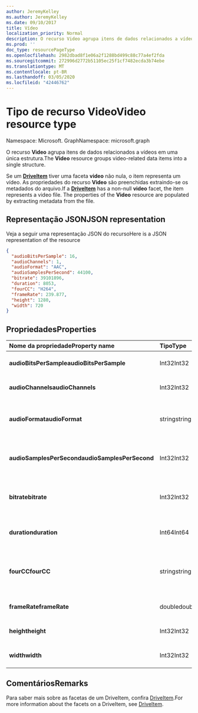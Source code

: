 ```yaml
---
author: JeremyKelley
ms.author: JeremyKelley
ms.date: 09/10/2017
title: Vídeo
localization_priority: Normal
description: O recurso Video agrupa itens de dados relacionados a vídeos em uma única estrutura.
ms.prod: ''
doc_type: resourcePageType
ms.openlocfilehash: 2982dbad8f1e06a2f1288bd499c88c77a4ef2fda
ms.sourcegitcommit: 272996d2772b51105ec25f1cf7482ecda3b74ebe
ms.translationtype: MT
ms.contentlocale: pt-BR
ms.lasthandoff: 03/05/2020
ms.locfileid: "42446762"
---
```

# <a name="video-resource-type"></a><span data-ttu-id="d1871-103">Tipo de recurso Video</span><span class="sxs-lookup"><span data-stu-id="d1871-103">Video resource type</span></span>

<span data-ttu-id="d1871-104">Namespace: Microsoft. Graph</span><span class="sxs-lookup"><span data-stu-id="d1871-104">Namespace: microsoft.graph</span></span>

<span data-ttu-id="d1871-105">O recurso **Video** agrupa itens de dados relacionados a vídeos em uma única estrutura.</span><span class="sxs-lookup"><span data-stu-id="d1871-105">The **Video** resource groups video-related data items into a single structure.</span></span>

<span data-ttu-id="d1871-p101">Se um [**DriveItem**](driveitem.md) tiver uma faceta **video** não nula, o item representa um vídeo. As propriedades do recurso **Video** são preenchidas extraindo-se os metadados do arquivo.</span><span class="sxs-lookup"><span data-stu-id="d1871-p101">If a [**DriveItem**](driveitem.md) has a non-null **video** facet, the item represents a video file. The properties of the **Video** resource are populated by extracting metadata from the file.</span></span>

## <a name="json-representation"></a><span data-ttu-id="d1871-108">Representação JSON</span><span class="sxs-lookup"><span data-stu-id="d1871-108">JSON representation</span></span>

<span data-ttu-id="d1871-109">Veja a seguir uma representação JSON do recurso</span><span class="sxs-lookup"><span data-stu-id="d1871-109">Here is a JSON representation of the resource</span></span>

<!-- {
  "blockType": "resource",
  "optionalProperties": [  ],
  "@odata.type": "microsoft.graph.video"
}-->

```json
{
  "audioBitsPerSample": 16,
  "audioChannels": 1,
  "audioFormat": "AAC",
  "audioSamplesPerSecond": 44100,
  "bitrate": 39101896,
  "duration": 8053,
  "fourCC": "H264",
  "frameRate": 239.877,
  "height": 1280,
  "width": 720
}
```

## <a name="properties"></a><span data-ttu-id="d1871-110">Propriedades</span><span class="sxs-lookup"><span data-stu-id="d1871-110">Properties</span></span>

| <span data-ttu-id="d1871-111">Nome da propriedade</span><span class="sxs-lookup"><span data-stu-id="d1871-111">Property name</span></span>             | <span data-ttu-id="d1871-112">Tipo</span><span class="sxs-lookup"><span data-stu-id="d1871-112">Type</span></span>   | <span data-ttu-id="d1871-113">Descrição</span><span class="sxs-lookup"><span data-stu-id="d1871-113">Description</span></span>
|:--------------------------|:-------|:----------------------------------------
| <span data-ttu-id="d1871-114">**audioBitsPerSample**</span><span class="sxs-lookup"><span data-stu-id="d1871-114">**audioBitsPerSample**</span></span>    | <span data-ttu-id="d1871-115">Int32</span><span class="sxs-lookup"><span data-stu-id="d1871-115">Int32</span></span>  | <span data-ttu-id="d1871-116">Número de bits áudio por amostra.</span><span class="sxs-lookup"><span data-stu-id="d1871-116">Number of audio bits per sample.</span></span>
| <span data-ttu-id="d1871-117">**audioChannels**</span><span class="sxs-lookup"><span data-stu-id="d1871-117">**audioChannels**</span></span>         | <span data-ttu-id="d1871-118">Int32</span><span class="sxs-lookup"><span data-stu-id="d1871-118">Int32</span></span>  | <span data-ttu-id="d1871-119">Número de canais de áudio.</span><span class="sxs-lookup"><span data-stu-id="d1871-119">Number of audio channels.</span></span>
| <span data-ttu-id="d1871-120">**audioFormat**</span><span class="sxs-lookup"><span data-stu-id="d1871-120">**audioFormat**</span></span>           | <span data-ttu-id="d1871-121">string</span><span class="sxs-lookup"><span data-stu-id="d1871-121">string</span></span> | <span data-ttu-id="d1871-122">Nome do formato áudio (AAC, MP3, etc.).</span><span class="sxs-lookup"><span data-stu-id="d1871-122">Name of the audio format (AAC, MP3, etc.).</span></span>
| <span data-ttu-id="d1871-123">**audioSamplesPerSecond**</span><span class="sxs-lookup"><span data-stu-id="d1871-123">**audioSamplesPerSecond**</span></span> | <span data-ttu-id="d1871-124">Int32</span><span class="sxs-lookup"><span data-stu-id="d1871-124">Int32</span></span>  | <span data-ttu-id="d1871-125">Número de amostras de áudio por segundo.</span><span class="sxs-lookup"><span data-stu-id="d1871-125">Number of audio samples per second.</span></span>
| <span data-ttu-id="d1871-126">**bitrate**</span><span class="sxs-lookup"><span data-stu-id="d1871-126">**bitrate**</span></span>               | <span data-ttu-id="d1871-127">Int32</span><span class="sxs-lookup"><span data-stu-id="d1871-127">Int32</span></span>  | <span data-ttu-id="d1871-128">Taxa de bits do vídeo em bits por segundo.</span><span class="sxs-lookup"><span data-stu-id="d1871-128">Bit rate of the video in bits per second.</span></span>
| <span data-ttu-id="d1871-129">**duration**</span><span class="sxs-lookup"><span data-stu-id="d1871-129">**duration**</span></span>              | <span data-ttu-id="d1871-130">Int64</span><span class="sxs-lookup"><span data-stu-id="d1871-130">Int64</span></span>  | <span data-ttu-id="d1871-131">Duração do arquivo em milissegundos.</span><span class="sxs-lookup"><span data-stu-id="d1871-131">Duration of the file in milliseconds.</span></span>
| <span data-ttu-id="d1871-132">**fourCC**</span><span class="sxs-lookup"><span data-stu-id="d1871-132">**fourCC**</span></span>                | <span data-ttu-id="d1871-133">string</span><span class="sxs-lookup"><span data-stu-id="d1871-133">string</span></span> | <span data-ttu-id="d1871-134">Nome do formato de vídeo "Código de quatro caracteres".</span><span class="sxs-lookup"><span data-stu-id="d1871-134">"Four character code" name of the video format.</span></span>
| <span data-ttu-id="d1871-135">**frameRate**</span><span class="sxs-lookup"><span data-stu-id="d1871-135">**frameRate**</span></span>             | <span data-ttu-id="d1871-136">double</span><span class="sxs-lookup"><span data-stu-id="d1871-136">double</span></span> | <span data-ttu-id="d1871-137">Taxa de quadros do vídeo.</span><span class="sxs-lookup"><span data-stu-id="d1871-137">Frame rate of the video.</span></span>
| <span data-ttu-id="d1871-138">**height**</span><span class="sxs-lookup"><span data-stu-id="d1871-138">**height**</span></span>                | <span data-ttu-id="d1871-139">Int32</span><span class="sxs-lookup"><span data-stu-id="d1871-139">Int32</span></span>  | <span data-ttu-id="d1871-140">A altura do vídeo em pixels.</span><span class="sxs-lookup"><span data-stu-id="d1871-140">Height of the video, in pixels.</span></span>
| <span data-ttu-id="d1871-141">**width**</span><span class="sxs-lookup"><span data-stu-id="d1871-141">**width**</span></span>                 | <span data-ttu-id="d1871-142">Int32</span><span class="sxs-lookup"><span data-stu-id="d1871-142">Int32</span></span>  | <span data-ttu-id="d1871-143">A largura do vídeo em pixels.</span><span class="sxs-lookup"><span data-stu-id="d1871-143">Width of the video, in pixels.</span></span>

[item-resource]: ../resources/driveitem.md

## <a name="remarks"></a><span data-ttu-id="d1871-144">Comentários</span><span class="sxs-lookup"><span data-stu-id="d1871-144">Remarks</span></span>

<span data-ttu-id="d1871-145">Para saber mais sobre as facetas de um DriveItem, confira [DriveItem](driveitem.md).</span><span class="sxs-lookup"><span data-stu-id="d1871-145">For more information about the facets on a DriveItem, see [DriveItem](driveitem.md).</span></span>

<!-- {
  "type": "#page.annotation",
  "description": "The video facet provides information about the properties of a video file.",
  "keywords": "bitrate,duration,size,video",
  "section": "documentation",
  "tocPath": "Facets/Video"
} -->
